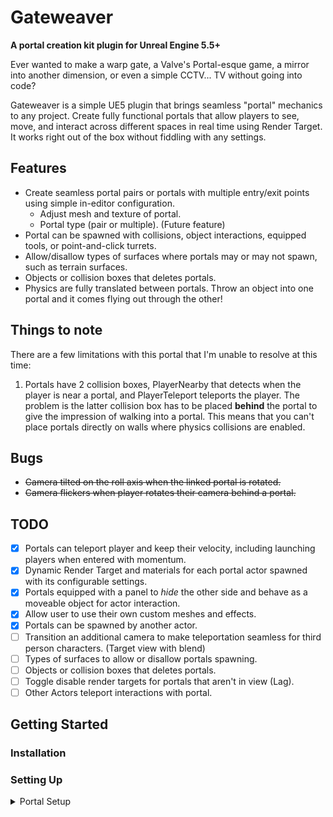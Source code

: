 # Gateweaver
**A portal creation kit plugin for Unreal Engine 5.5+**

Ever wanted to make a warp gate, a Valve's Portal-esque game, a mirror into another dimension, or even a simple CCTV... TV without going into code?

Gateweaver is a simple UE5 plugin that brings seamless "portal" mechanics to any project. Create fully functional portals that allow players to see, move, and interact across different spaces in real time using Render Target. It works right out of the box without fiddling with any settings.

## Features
- Create seamless portal pairs or portals with multiple entry/exit points using simple in-editor configuration.
  - Adjust mesh and texture of portal.
  - Portal type (pair or multiple). (Future feature)
- Portal can be spawned with collisions, object interactions, equipped tools, or point-and-click turrets.
- Allow/disallow types of surfaces where portals may or may not spawn, such as terrain surfaces.
- Objects or collision boxes that deletes portals.
- Physics are fully translated between portals. Throw an object into one portal and it comes flying out through the other!

## Things to note
There are a few limitations with this portal that I'm unable to resolve at this time:
1. Portals have 2 collision boxes, PlayerNearby that detects when the player is near a portal, and PlayerTeleport teleports the player. The problem is the latter collision box has to be placed **behind** the portal to give the impression of walking into a portal. This means that you can't place portals directly on walls where physics collisions are enabled.

## Bugs
- ~~Camera tilted on the roll axis when the linked portal is rotated.~~
- ~~Camera flickers when player rotates their camera behind a portal.~~

## TODO
- [X] Portals can teleport player and keep their velocity, including launching players when entered with momentum.
- [x] Dynamic Render Target and materials for each portal actor spawned with its configurable settings.
- [x] Portals equipped with a panel to *hide* the other side and behave as a moveable object for actor interaction.
- [x] Allow user to use their own custom meshes and effects.
- [x] Portals can be spawned by another actor.
- [ ] Transition an additional camera to make teleportation seamless for third person characters. (Target view with blend)
- [ ] Types of surfaces to allow or disallow portals spawning.
- [ ] Objects or collision boxes that deletes portals.
- [ ] Toggle disable render targets for portals that aren't in view (Lag).
- [ ] Other Actors teleport interactions with portal.

## Getting Started
### Installation


### Setting Up
<details>
<summary>Portal Setup</summary>

Portals need to be in pairs in order to work, obviously! Drag 2 portals into the game world. In the details panel of each portal, select the Exit Portal as the other portal. This will automatically teleport the player to the other portal when they step into one.

New portals will look like this. Don't be too intimidated by the black textures.
<img width="1320" height="909" alt="image" src="https://github.com/user-attachments/assets/d5b5bcd7-d467-4ddc-9f9a-b6396acfe3f2" />

In the details panel of said portal, you'll find the Portal Setup category with: Exit Portal, Niagara Min/Max Colours, and Panel Colour. The colours don't correspond to the exit portal, meaning you have the freedom to colour them however you wish! Point the Exit Portal to the destination portal. 
<img width="514" height="133" alt="image" src="https://github.com/user-attachments/assets/ab72d9d1-94d3-4712-ae7e-bf501d9ccf5a" />


</details>

